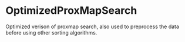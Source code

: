 # OptimizedProxMapSearch
Optimized verison of proxmap search, also used to preprocess the data before using other sorting algorithms.
